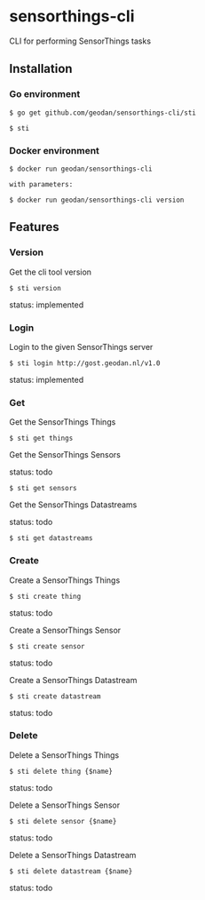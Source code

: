 

# sensorthings-cli
CLI for performing SensorThings tasks

## Installation

### Go environment
``` 
$ go get github.com/geodan/sensorthings-cli/sti

$ sti
```

### Docker environment
``` 
$ docker run geodan/sensorthings-cli

with parameters:

$ docker run geodan/sensorthings-cli version
```


## Features

### Version

Get the cli tool version

```
$ sti version 
```

status: implemented

### Login

Login to the given SensorThings server

```
$ sti login http://gost.geodan.nl/v1.0
```
status: implemented


### Get

Get the SensorThings Things

```
$ sti get things 
```
Get the SensorThings Sensors

status: todo

```
$ sti get sensors 
```

Get the SensorThings Datastreams

status: todo

```
$ sti get datastreams 
```

### Create

Create a SensorThings Things

```
$ sti create thing 
```

status: todo

Create a SensorThings Sensor

```
$ sti create sensor
```

status: todo

Create a SensorThings Datastream

```
$ sti create datastream
```

status: todo

### Delete

Delete a SensorThings Things

```
$ sti delete thing {$name}
```
status: todo

Delete a SensorThings Sensor

```
$ sti delete sensor {$name}
```
status: todo

Delete a SensorThings Datastream

```
$ sti delete datastream {$name}
```
status: todo








